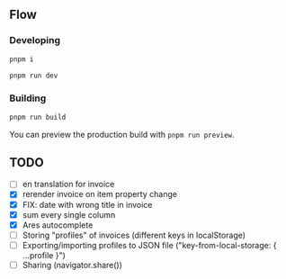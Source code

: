 ## Flow

### Developing

```bash
pnpm i
```

```bash
pnpm run dev
```

### Building

```bash
pnpm run build
```

You can preview the production build with `pnpm run preview`.

## TODO
- [ ] en translation for invoice
- [x] rerender invoice on item property change
- [x] FIX: date with wrong title in invoice
- [x] sum every single column
- [x] Ares autocomplete
- [ ] Storing "profiles" of invoices (different keys in localStorage)
- [ ] Exporting/importing profiles to JSON file ("key-from-local-storage: { ...profile }") 
- [ ] Sharing (navigator.share())